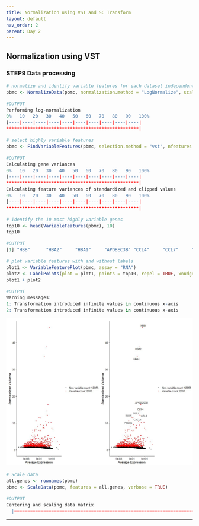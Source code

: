 ```yaml
---
title: Normalization using VST and SC Transform
layout: default
nav_order: 2
parent: Day 2
---
```

## Normalization using VST
### STEP9 Data processing
```r
# normalize and identify variable features for each dataset independently
pbmc <- NormalizeData(pbmc, normalization.method = "LogNormalize", scale.factor = 10000)
```
```r
#OUTPUT
Performing log-normalization
0%   10   20   30   40   50   60   70   80   90   100%
[----|----|----|----|----|----|----|----|----|----|
**************************************************|
```
```r
# select highly variable features
pbmc <- FindVariableFeatures(pbmc, selection.method = "vst", nfeatures = 2000)
```
```r
#OUTPUT
Calculating gene variances
0%   10   20   30   40   50   60   70   80   90   100%
[----|----|----|----|----|----|----|----|----|----|
**************************************************|
Calculating feature variances of standardized and clipped values
0%   10   20   30   40   50   60   70   80   90   100%
[----|----|----|----|----|----|----|----|----|----|
**************************************************|
```
```r
# Identify the 10 most highly variable genes
top10 <- head(VariableFeatures(pbmc), 10)
top10
```
```r
#OUTPUT
[1] "HBB"      "HBA2"     "HBA1"     "APOBEC3B" "CCL4"     "CCL7"     "CCL3"     "IGLL5"    "CXCL1"    "PTGDS"
```
```r
# plot variable features with and without labels
plot1 <- VariableFeaturePlot(pbmc, assay = "RNA")
plot2 <- LabelPoints(plot = plot1, points = top10, repel = TRUE, xnudge = 0, ynudge = 0)
plot1 + plot2
```
```r
#OUTPUT
Warning messages:
1: Transformation introduced infinite values in continuous x-axis 
2: Transformation introduced infinite values in continuous x-axis
```
![](../../assets/images/dispersion.JPG)
```r
# Scale data
all.genes <- rownames(pbmc)
pbmc <- ScaleData(pbmc, features = all.genes, verbose = TRUE)
```
```r
#OUTPUT
Centering and scaling data matrix
  |===========================================================================================================| 100%
```

----

[Just the Docs]: https://just-the-docs.github.io/just-the-docs/
[GitHub Pages]: https://docs.github.com/en/pages
[README]: https://github.com/just-the-docs/just-the-docs-template/blob/main/README.md
[Jekyll]: https://jekyllrb.com
[GitHub Pages / Actions workflow]: https://github.blog/changelog/2022-07-27-github-pages-custom-github-actions-workflows-beta/
[use this template]: https://github.com/just-the-docs/just-the-docs-template/generate
